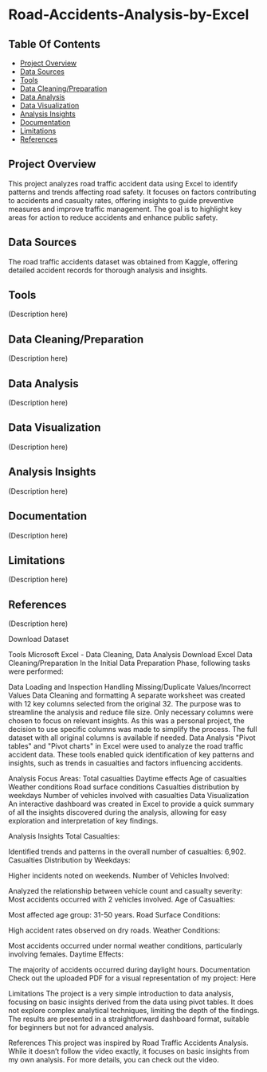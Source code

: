 # Road-Accidents-Analysis-by-Excel


## Table Of Contents

- [Project Overview](#project-overview)
- [Data Sources](#data-sources)
- [Tools](#tools)
- [Data Cleaning/Preparation](#data-cleaningpreparation)
- [Data Analysis](#data-analysis)
- [Data Visualization](#data-visualization)
- [Analysis Insights](#analysis-insights)
- [Documentation](#documentation)
- [Limitations](#limitations)
- [References](#references)

## Project Overview

This project analyzes road traffic accident data using Excel to identify patterns and trends affecting road safety. It focuses on factors contributing to accidents and casualty rates, offering insights to guide preventive measures and improve traffic management. The goal is to highlight key areas for action to reduce accidents and enhance public safety.

## Data Sources
The road traffic accidents dataset was obtained from Kaggle, offering detailed accident records for thorough analysis and insights.

## Tools
(Description here)

## Data Cleaning/Preparation
(Description here)

## Data Analysis
(Description here)

## Data Visualization
(Description here)

## Analysis Insights
(Description here)

## Documentation
(Description here)

## Limitations
(Description here)

## References
(Description here)


 Download Dataset

Tools
Microsoft Excel - Data Cleaning, Data Analysis
Download Excel
Data Cleaning/Preparation
In the Initial Data Preparation Phase, following tasks were performed:

Data Loading and Inspection
Handling Missing/Duplicate Values/Incorrect Values
Data Cleaning and formatting
A separate worksheet was created with 12 key columns selected from the original 32.
The purpose was to streamline the analysis and reduce file size.
Only necessary columns were chosen to focus on relevant insights.
As this was a personal project, the decision to use specific columns was made to simplify the process.
The full dataset with all original columns is available if needed.
Data Analysis
"Pivot tables" and "Pivot charts" in Excel were used to analyze the road traffic accident data. These tools enabled quick identification of key patterns and insights, such as trends in casualties and factors influencing accidents.

Analysis Focus Areas:
Total casualties
Daytime effects
Age of casualties
Weather conditions
Road surface conditions
Casualties distribution by weekdays
Number of vehicles involved with casualties
Data Visualization
An interactive dashboard was created in Excel to provide a quick summary of all the insights discovered during the analysis, allowing for easy exploration and interpretation of key findings.

Analysis Insights
Total Casualties:

Identified trends and patterns in the overall number of casualties: 6,902.
Casualties Distribution by Weekdays:

Higher incidents noted on weekends.
Number of Vehicles Involved:

Analyzed the relationship between vehicle count and casualty severity:
Most accidents occurred with 2 vehicles involved.
Age of Casualties:

Most affected age group: 31-50 years.
Road Surface Conditions:

High accident rates observed on dry roads.
Weather Conditions:

Most accidents occurred under normal weather conditions, particularly involving females.
Daytime Effects:

The majority of accidents occurred during daylight hours.
Documentation
Check out the uploaded PDF for a visual representation of my project: Here

Limitations
The project is a very simple introduction to data analysis, focusing on basic insights derived from the data using pivot tables. It does not explore complex analytical techniques, limiting the depth of the findings. The results are presented in a straightforward dashboard format, suitable for beginners but not for advanced analysis.

References
This project was inspired by Road Traffic Accidents Analysis. While it doesn’t follow the video exactly, it focuses on basic insights from my own analysis. For more details, you can check out the video.
